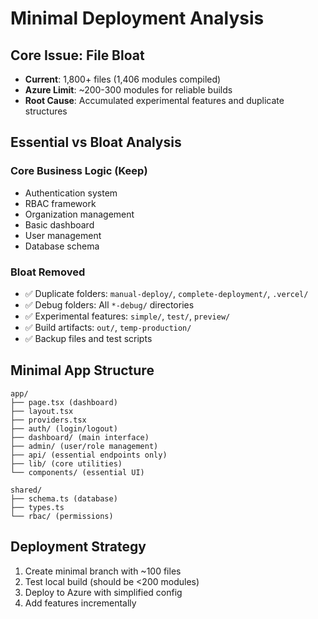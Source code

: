# Minimal Deployment Analysis

## Core Issue: File Bloat
- **Current**: 1,800+ files (1,406 modules compiled)
- **Azure Limit**: ~200-300 modules for reliable builds
- **Root Cause**: Accumulated experimental features and duplicate structures

## Essential vs Bloat Analysis

### Core Business Logic (Keep)
- Authentication system
- RBAC framework
- Organization management
- Basic dashboard
- User management
- Database schema

### Bloat Removed
- ✅ Duplicate folders: `manual-deploy/`, `complete-deployment/`, `.vercel/`
- ✅ Debug folders: All `*-debug/` directories
- ✅ Experimental features: `simple/`, `test/`, `preview/`
- ✅ Build artifacts: `out/`, `temp-production/`
- ✅ Backup files and test scripts

## Minimal App Structure
```
app/
├── page.tsx (dashboard)
├── layout.tsx
├── providers.tsx
├── auth/ (login/logout)
├── dashboard/ (main interface)
├── admin/ (user/role management)
├── api/ (essential endpoints only)
├── lib/ (core utilities)
└── components/ (essential UI)

shared/
├── schema.ts (database)
├── types.ts
└── rbac/ (permissions)
```

## Deployment Strategy
1. Create minimal branch with ~100 files
2. Test local build (should be <200 modules)
3. Deploy to Azure with simplified config
4. Add features incrementally